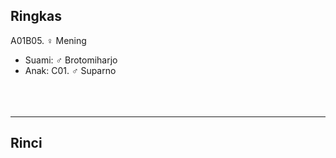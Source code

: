 ## Ringkas

A01B05. ♀ Mening
	<br/>

*	Suami: ♂ Brotomiharjo
	<br/>
*	Anak: C01. ♂ Suparno
	<br/><br/>
	<br/><br/>

-- -- --

## Rinci
